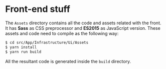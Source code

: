 # Front-end stuff
The `Assets` directory contains all the code and assets related with the front. It has **Sass** as CSS preprocessor
and **ES2015** as JavaScript version. These assets and code need to compile as the following way:
```bash
$ cd src/App/Infrastructure/Ui/Assets
$ yarn install
$ yarn run build
```
All the resultant code is generated inside the `build` directory.
